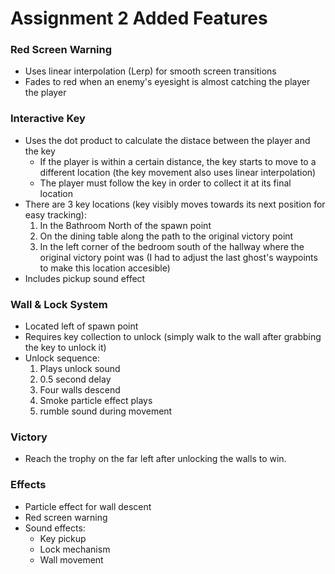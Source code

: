 # Assignment 2 Added Features

### Red Screen Warning
- Uses linear interpolation (Lerp) for smooth screen transitions
- Fades to red when an enemy's eyesight is almost catching the player the player

### Interactive Key
- Uses the dot product to calculate the distace between the player and the key
  - If the player is within a certain distance, the key starts to move to a different location (the key movement also uses linear interpolation)
  - The player must follow the key in order to collect it at its final location
- There are 3 key locations (key visibly moves towards its next position for easy tracking):
  1. In the Bathroom North of the spawn point
  2. On the dining table along the path to the original victory point
  3. In the left corner of the bedroom south of the hallway where the original victory point was (I had to adjust the last ghost's waypoints to make this location accesible)
- Includes pickup sound effect

### Wall & Lock System
- Located left of spawn point
- Requires key collection to unlock (simply walk to the wall after grabbing the key to unlock it)
- Unlock sequence:
  1. Plays unlock sound
  2. 0.5 second delay
  3. Four walls descend
  4. Smoke particle effect plays
  5. rumble sound during movement

### Victory
- Reach the trophy on the far left after unlocking the walls to win.

### Effects
- Particle effect for wall descent
- Red screen warning
- Sound effects:
  - Key pickup
  - Lock mechanism
  - Wall movement
